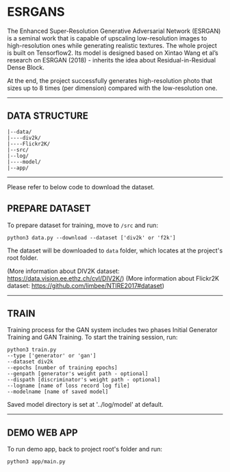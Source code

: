 # ESRGANS

The Enhanced Super-Resolution Generative Adversarial Network (ESRGAN) is a seminal work that is capable of upscaling low-resolution images to high-resolution ones while generating realistic textures. The whole project is built on Tensorflow2. Its model is designed based on Xintao Wang et al’s research on ESRGAN (2018) - inherits the idea about Residual-in-Residual Dense Block. 

At the end, the project successfully generates high-resolution photo that sizes up to 8 times (per dimension) compared with the low-resolution one. 

------
## DATA STRUCTURE

```
|--data/
|----div2k/
|----Flickr2K/
|--src/
|--log/
|----model/
|--app/
```

-------

Please refer to below code to download the dataset. 

## PREPARE DATASET
To prepare dataset for training, move to ```/src``` and run:

```
python3 data.py --download --dataset ['div2k' or 'f2k']
```

The dataset will be downloaded to ```data``` folder, which locates at the project's root folder. 

(More information about DIV2K dataset: https://data.vision.ee.ethz.ch/cvl/DIV2K/)
(More information about Flickr2K dataset: https://github.com/limbee/NTIRE2017#dataset)

------

## TRAIN

Training process for the GAN system includes two phases Initial Generator Training and GAN Training. To start the training session, run: 

```
python3 train.py 
--type ['generator' or 'gan'] 
--dataset div2k 
--epochs [number of training epochs]
--genpath [generator's weight path - optional]
--dispath [discriminator's weight path - optional]
--logname [name of loss record log file] 
--modelname [name of saved model]
```

Saved model directory is set at '../log/model' at default.

-------

## DEMO WEB APP

To run demo app, back to project root's folder and run:

```
python3 app/main.py
```


